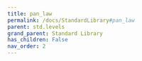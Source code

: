 ```yaml
---
title: pan_law
permalink: /docs/StandardLibrary#pan_law
parent: std.levels
grand_parent: Standard Library
has_children: False
nav_order: 2
---
```

